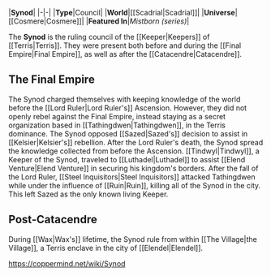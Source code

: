 |**Synod**|
|-|-|
|**Type**|Council|
|**World**|[[Scadrial\|Scadrial]]|
|**Universe**|[[Cosmere\|Cosmere]]|
|**Featured In**|*Mistborn (series)*|

The **Synod** is the ruling council of the [[Keeper\|Keepers]] of [[Terris\|Terris]]. They were present both before and during the [[Final Empire\|Final Empire]], as well as after the [[Catacendre\|Catacendre]].

## The Final Empire
The Synod charged themselves with keeping knowledge of the world before the [[Lord Ruler\|Lord Ruler's]] Ascension. However, they did not openly rebel against the Final Empire, instead staying as a secret organization based in [[Tathingdwen\|Tathingdwen]], in the Terris dominance. The Synod opposed [[Sazed\|Sazed's]] decision to assist in [[Kelsier\|Kelsier's]] rebellion.
After the Lord Ruler's death, the Synod spread the knowledge collected from before the Ascension. [[Tindwyl\|Tindwyl]], a Keeper of the Synod, traveled to [[Luthadel\|Luthadel]] to assist [[Elend Venture\|Elend Venture]] in securing his kingdom's borders.
After the fall of the Lord Ruler, [[Steel Inquisitors\|Steel Inquisitors]] attacked Tathingdwen while under the influence of [[Ruin\|Ruin]], killing all of the Synod in the city. This left Sazed as the only known living Keeper.

## Post-Catacendre
During [[Wax\|Wax's]] lifetime, the Synod rule from within [[The Village\|the Village]], a Terris enclave in the city of [[Elendel\|Elendel]].



https://coppermind.net/wiki/Synod